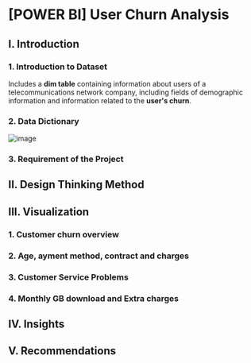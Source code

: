 # [POWER BI] User Churn Analysis
## I. Introduction
### 1. Introduction to Dataset
Includes a **dim table** containing information about users of a telecommunications network company, including fields of demographic information and information related to the **user's churn**.
### 2. Data Dictionary
![image](https://user-images.githubusercontent.com/101726623/235168099-c6560317-1a36-41eb-a320-2f5d5f68eea3.png)
### 3. Requirement of the Project
## II. Design Thinking Method
## III. Visualization
### 1. Customer churn overview
### 2. Age, ayment method, contract and charges
### 3. Customer Service Problems
### 4. Monthly GB download and Extra charges
## IV. Insights
## V. Recommendations
